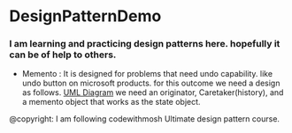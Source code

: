 # DesignPatternDemo

### I am learning and practicing design patterns here. hopefully it can be of help to others.

- Memento : It is designed for problems that need undo capability. like undo button on microsoft products.
for this outcome we need a design as follows. 
[UML Diagram](https://miro.medium.com/max/759/1*Te7g0EHylsotgYcWkrE2Ew.png)
we need an originator, Caretaker(history), and a memento object that works as the state object.








@copyright: I am following codewithmosh Ultimate design pattern course.
